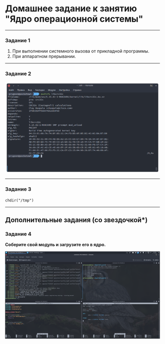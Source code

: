 # Домашнее задание к занятию "Ядро операционной системы"

---

### Задание 1

1. При выполнении системного вызова от прикладной программы.
2. При аппаратном прерывании.

---

### Задание 2

![](images/2-08/task_2.png "Автор")

---
### Задание 3

`chdir("/tmp")`

---

## Дополнительные задания (со звездочкой*)

### Задание 4

**Соберите свой модуль и загрузите его в ядро.**

![](images/2-08/task_4.png "Процесс сборки модуля")
